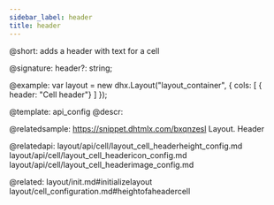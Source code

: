 ```yaml
---
sidebar_label: header
title: header
---          
```


@short: adds a header with text for a cell

@signature: header?: string;

@example: 
var layout = new dhx.Layout("layout_container", {
    cols: [
      { header: "Cell header"}
    ]
});


@template:	api_config
@descr: 

@relatedsample: https://snippet.dhtmlx.com/bxqnzesl	Layout. Header

@relatedapi: 
layout/api/cell/layout_cell_headerheight_config.md
layout/api/cell/layout_cell_headericon_config.md
layout/api/cell/layout_cell_headerimage_config.md

@related: layout/init.md#initializelayout
layout/cell_configuration.md#heightofaheadercell